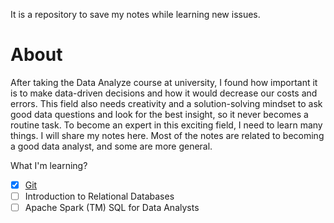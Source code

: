 It is a repository to save my notes while learning new issues.

# About
After taking the Data Analyze course at university, I found how important it is to make data-driven decisions and how it would decrease our costs and errors. This field also needs creativity and a solution-solving mindset to ask good data questions and look for the best insight, so it never becomes a routine task. 
To become an expert in this exciting field, I need to learn many things. I will share my notes here.
Most of the notes are related to becoming a good data analyst, and some are more general.

What I'm learning?
- [x] [Git](Git/Git.ipynb)
- [ ] Introduction to Relational Databases
- [ ] Apache Spark (TM) SQL for Data Analysts
